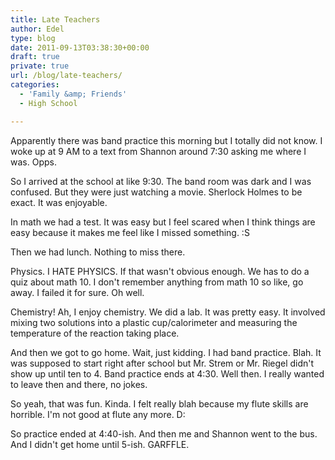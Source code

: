 ```yaml
---
title: Late Teachers
author: Edel
type: blog
date: 2011-09-13T03:38:30+00:00
draft: true
private: true
url: /blog/late-teachers/
categories:
  - 'Family &amp; Friends'
  - High School

---
```

Apparently there was band practice this morning but I totally did not know. I woke up at 9 AM to a text from Shannon around 7:30 asking me where I was. Opps.

So I arrived at the school at like 9:30. The band room was dark and I was confused. But they were just watching a movie. Sherlock Holmes to be exact. It was enjoyable.

In math we had a test. It was easy but I feel scared when I think things are easy because it makes me feel like I missed something. :S

Then we had lunch. Nothing to miss there.

Physics. I HATE PHYSICS. If that wasn't obvious enough. We has to do a quiz about math 10. I don't remember anything from math 10 so like, go away. I failed it for sure. Oh well.

Chemistry! Ah, I enjoy chemistry. We did a lab. It was pretty easy. It involved mixing two solutions into a plastic cup/calorimeter and measuring the temperature of the reaction taking place.

And then we got to go home. Wait, just kidding. I had band practice. Blah. It was supposed to start right after school but Mr. Strem or Mr. Riegel didn't show up until ten to 4. Band practice ends at 4:30. Well then. I really wanted to leave then and there, no jokes.

So yeah, that was fun. Kinda. I felt really blah because my flute skills are horrible. I'm not good at flute any more. D:

So practice ended at 4:40-ish. And then me and Shannon went to the bus. And I didn't get home until 5-ish. GARFFLE.


